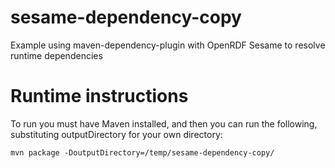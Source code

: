 sesame-dependency-copy
======================

Example using maven-dependency-plugin with OpenRDF Sesame to resolve runtime dependencies

Runtime instructions
====================

To run you must have Maven installed, and then you can run the following, substituting outputDirectory for your own directory:

    mvn package -DoutputDirectory=/temp/sesame-dependency-copy/
